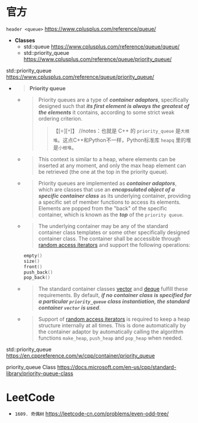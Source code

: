 
# 官方

`header <queue>` https://www.cplusplus.com/reference/queue/
- **Classes**
  * std::queue https://www.cplusplus.com/reference/queue/queue/
  * std::priority_queue https://www.cplusplus.com/reference/queue/priority_queue/

std::priority_queue https://www.cplusplus.com/reference/queue/priority_queue/
- > **Priority queue**
  * > Priority queues are a type of ***container adaptors***, specifically designed such that ***its first element is always the greatest of the elements*** it contains, according to some strict weak ordering criterion.
    >> 【[:star:][`*`]】 //notes：也就是 C++ 的 `priority_queue` 是`大根堆`。这点C++和Python不一样，Python标准库 `heapq` 里的堆是`小根堆`。
  * > This context is similar to a heap, where elements can be inserted at any moment, and only the max heap element can be retrieved (the one at the top in the priority queue).
  * > Priority queues are implemented as ***container adaptors***, which are classes that use an ***encapsulated object of a specific container class*** as its underlying container, providing a specific set of member functions to access its elements. Elements are popped from the "back" of the specific container, which is known as the ***top*** of the `priority queue`.
  * > The underlying container may be any of the standard container class templates or some other specifically designed container class. The container shall be accessible through [random access iterators](https://www.cplusplus.com/RandomAccessIterator) and support the following operations:
    ```cpp
    empty()
    size()
    front()
    push_back()
    pop_back()
    ```
  * > The standard container classes [vector](https://www.cplusplus.com/vector) and [deque](https://www.cplusplus.com/deque) fulfill these requirements. By default, ***if no container class is specified for a particular `priority_queue` class instantiation, the standard container `vector` is used***.
  * > Support of [random access iterators](https://www.cplusplus.com/RandomAccessIterator) is required to keep a heap structure internally at all times. This is done automatically by the container adaptor by automatically calling the algorithm functions `make_heap`, `push_heap` and `pop_heap` when needed.

std::priority_queue https://en.cppreference.com/w/cpp/container/priority_queue

priority_queue Class https://docs.microsoft.com/en-us/cpp/standard-library/priority-queue-class

# LeetCode
- `1609. 奇偶树` https://leetcode-cn.com/problems/even-odd-tree/

